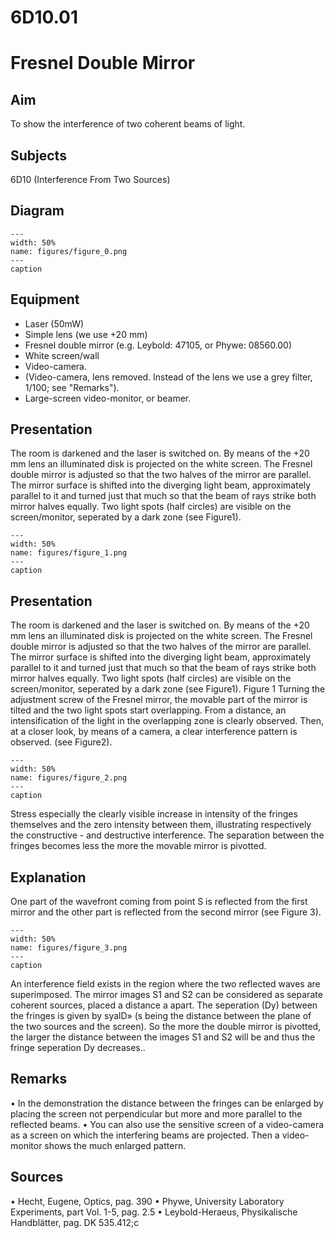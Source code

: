 # 6D10.01 
  # Fresnel Double Mirror 
    
  
## Aim   
 To show the interference of two coherent beams of light.    
  
## Subjects   
 6D10 (Interference From Two Sources)   
  
## Diagram   
   
```{figure} figures/figure_0.png  
---  
width: 50%  
name: figures/figure_0.png  
---  
caption  
``` 
      
  
## Equipment   
 
 *  Laser (50mW) 
 *  Simple lens (we use +20 mm) 
 *  Fresnel double mirror (e.g. Leybold: 47105, or Phywe: 08560.00) 
 *  White screen/wall 
 *  Video-camera. 
 *  (Video-camera, lens removed. Instead of the lens we use a grey filter, 1/100; see "Remarks"). 
 *  Large-screen video-monitor, or beamer.
     
  
## Presentation   
 The room is darkened and the laser is switched on. By means of the +20 mm lens an illuminated disk is projected on the white screen. The Fresnel double mirror is adjusted so that the two halves of the mirror are parallel. The mirror surface is shifted into the diverging light beam, approximately parallel to it and turned just that much so that the beam of rays strike both mirror halves equally. Two light spots (half circles) are visible on the screen/monitor, seperated by a dark zone (see Figure1).     
```{figure} figures/figure_1.png  
---  
width: 50%  
name: figures/figure_1.png  
---  
caption  
``` 
     
  
## Presentation   
 The room is darkened and the laser is switched on. By means of the +20 mm lens an illuminated disk is projected on the white screen. The Fresnel double mirror is adjusted so that the two halves of the mirror are parallel. The mirror surface is shifted into the diverging light beam, approximately parallel to it and turned just that much so that the beam of rays strike both mirror halves equally. Two light spots (half circles) are visible on the screen/monitor, seperated by a dark zone (see Figure1).    Figure 1  Turning the adjustment screw of the Fresnel mirror, the movable part of the mirror is tilted and the two light spots start overlapping. From a distance, an intensification of the light in the overlapping zone is clearly observed. Then, at a closer look, by means of a camera, a clear interference pattern is observed. (see Figure2).    
```{figure} figures/figure_2.png  
---  
width: 50%  
name: figures/figure_2.png  
---  
caption  
``` 
 Stress especially the clearly visible increase in intensity of the fringes themselves and the zero intensity between them, illustrating respectively the constructive - and destructive interference. The separation between the fringes becomes less the more the movable mirror is pivotted.      
  
## Explanation   
 One part of the wavefront coming from point S is reflected from the first mirror and the other part is reflected from the second mirror (see Figure 3).     
```{figure} figures/figure_3.png  
---  
width: 50%  
name: figures/figure_3.png  
---  
caption  
``` 
 An interference field exists in the region where the two reflected waves are superimposed. The mirror images S1 and S2 can be considered as separate coherent sources, placed a distance a apart. The seperation (Dy) between the fringes is given by syalD» (s being the distance between the plane of the two sources and the screen). So the more the double mirror is pivotted, the larger the distance between the images S1 and S2 will be and thus the fringe seperation Dy decreases..    
  
## Remarks   
 • In the demonstration the distance between the fringes can be enlarged by placing the screen not perpendicular but more and more parallel to the reflected beams. • You can also use the sensitive screen of a video-camera as a screen on which the interfering beams are projected. Then a video-monitor shows the much enlarged pattern.   
  
## Sources   
 • Hecht, Eugene, Optics, pag. 390 • Phywe, University Laboratory Experiments, part Vol. 1-5, pag. 2.5 • Leybold-Heraeus, Physikalische Handblätter, pag. DK 535.412;c  